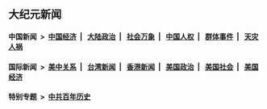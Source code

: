 ## 大纪元新闻

#### 中国新闻 &nbsp;>&nbsp; [中国经济](indexes/ncid283/README.md?10210845) &nbsp;| &nbsp; [大陆政治](indexes/ncid277/README.md?10210845) &nbsp;| &nbsp; [社会万象](indexes/ncid282/README.md?10210845) &nbsp;| &nbsp; [中国人权](indexes/ncid278/README.md?10210845) &nbsp;| &nbsp; [群体事件](indexes/ncid279/README.md?10210845) &nbsp;| &nbsp; [天灾人祸](indexes/ncid280/README.md?10210845)

#### 国际新闻 &nbsp;>&nbsp; [美中关系](indexes/nf1412576/README.md?10210845) &nbsp;| &nbsp; [台湾新闻](indexes/ncid1349361/README.md?10210845) &nbsp;| &nbsp; [香港新闻](indexes/ncid1349362/README.md?10210845) &nbsp;| &nbsp; [美国政治](indexes/ncid1078159/README.md?10210845) &nbsp;| &nbsp; [美国社会](indexes/ncid1078160/README.md?10210845) &nbsp;| &nbsp; [美国经济](indexes/ncid1078158/README.md?10210845)

#### 特别专题 &nbsp;>&nbsp; [中共百年历史](https://github.com/easy2view/epoch-special/blob/master/README.md?10210845)  

